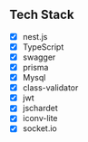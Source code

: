 ## Tech Stack

- [x] nest.js
- [x] TypeScript
- [x] swagger
- [x] prisma
- [x] Mysql
- [x] class-validator
- [x] jwt
- [x] jschardet
- [x] iconv-lite
- [x] socket.io
